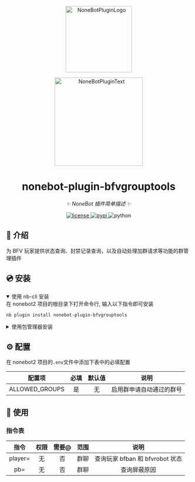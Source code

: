 <div align="center">
  <a href="https://v2.nonebot.dev/store"><img src="https://github.com/A-kirami/nonebot-plugin-template/blob/resources/nbp_logo.png" width="180" height="180" alt="NoneBotPluginLogo"></a>
  <br>
  <p><img src="https://github.com/A-kirami/nonebot-plugin-template/blob/resources/NoneBotPlugin.svg" width="240" alt="NoneBotPluginText"></p>
</div>

<div align="center">

# nonebot-plugin-bfvgrouptools

_✨ NoneBot 插件简单描述 ✨_

<a href="./LICENSE">
    <img src="https://img.shields.io/github/license/owner/nonebot-plugin-template.svg" alt="license">
</a>
<a href="https://pypi.python.org/pypi/nonebot-plugin-template">
    <img src="https://img.shields.io/pypi/v/nonebot-plugin-template.svg" alt="pypi">
</a>
<img src="https://img.shields.io/badge/python-3.10+-blue.svg" alt="python">

</div>

## 📖 介绍

为 BFV 玩家提供状态查询、封禁记录查询，以及自动处理加群请求等功能的群管理插件

## 💿 安装

<details open>
<summary>使用 nb-cli 安装</summary>
在 nonebot2 项目的根目录下打开命令行, 输入以下指令即可安装

    nb plugin install nonebot-plugin-bfvgrouptools

</details>

<details>
<summary>使用包管理器安装</summary>
在 nonebot2 项目的插件目录下, 打开命令行, 根据你使用的包管理器, 输入相应的安装命令

<details>
<summary>pip</summary>

    pip install nonebot-plugin-bfvgrouptools

</details>
<details>
<summary>pdm</summary>

    pdm add nonebot-plugin-bfvgrouptools

</details>
<details>
<summary>poetry</summary>

    poetry add nonebot-plugin-bfvgrouptools

</details>
<details>
<summary>conda</summary>

    conda install nonebot-plugin-bfvgrouptools

</details>

打开 nonebot2 项目根目录下的 `pyproject.toml` 文件, 在 `[tool.nonebot]` 部分追加写入

    plugins = ["nonebot_plugin_template"]

</details>

## ⚙️ 配置

在 nonebot2 项目的`.env`文件中添加下表中的必填配置

|     配置项     | 必填 | 默认值 |           说明           |
| :------------: | :--: | :----: | :----------------------: |
| ALLOWED_GROUPS |  是  |   无   | 启用群申请自动通过的群号 |

## 🎉 使用

### 指令表

|  指令   | 权限 | 需要@ | 范围 |              说明               |
| :-----: | :--: | :---: | :--: | :-----------------------------: |
| player= |  无  |  否   | 群聊 | 查询玩家 bfban 和 bfvrobot 状态 |
|   pb=   |  无  |  否   | 群聊 |          查询屏蔽原因           |
